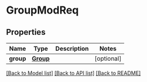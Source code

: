 # GroupModReq

## Properties
Name | Type | Description | Notes
------------ | ------------- | ------------- | -------------
**group** | [**Group**](Group.md) |  | [optional] 

[[Back to Model list]](../README.md#documentation-for-models) [[Back to API list]](../README.md#documentation-for-api-endpoints) [[Back to README]](../README.md)


